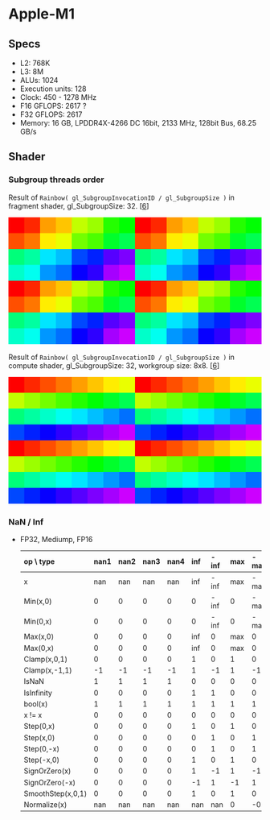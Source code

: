 
# Apple-M1

## Specs

* L2: 768K
* L3: 8M
* ALUs: 1024
* Execution units: 128
* Clock: 450 - 1278 MHz
* F16 GFLOPS: 2617 ?
* F32 GFLOPS: 2617
* Memory: 16 GB, LPDDR4X-4266 DC 16bit, 2133 MHz, 128bit Bus, 68.25 GB/s

## Shader

### Subgroup threads order

Result of `Rainbow( gl_SubgroupInvocationID / gl_SubgroupSize )` in fragment shader, gl_SubgroupSize: 32. [[6](../GPU_Benchmarks.md#6-Subgroups)]

![](img/graphics-subgroups/mac-m1.png)

Result of `Rainbow( gl_SubgroupInvocationID / gl_SubgroupSize )` in compute shader, gl_SubgroupSize: 32, workgroup size: 8x8. [[6](../GPU_Benchmarks.md#6-Subgroups)]

![](img/compute-subgroups/mac-m1.png)


### NaN / Inf

* FP32, Mediump, FP16

	| op \ type | nan1 | nan2 | nan3 | nan4 | inf | -inf | max | -max |
	|---|---|---|---|---|---|---|---|---|
	| x | nan | nan | nan | nan | inf | -inf | max | -max |
	| Min(x,0) | 0 | 0 | 0 | 0 | 0 | -inf | 0 | -max |
	| Min(0,x) | 0 | 0 | 0 | 0 | 0 | -inf | 0 | -max |
	| Max(x,0) | 0 | 0 | 0 | 0 | inf | 0 | max | 0 |
	| Max(0,x) | 0 | 0 | 0 | 0 | inf | 0 | max | 0 |
	| Clamp(x,0,1) | 0 | 0 | 0 | 0 | 1 | 0 | 1 | 0 |
	| Clamp(x,-1,1) | -1 | -1 | -1 | -1 | 1 | -1 | 1 | -1 |
	| IsNaN | 1 | 1 | 1 | 1 | 0 | 0 | 0 | 0 |
	| IsInfinity | 0 | 0 | 0 | 0 | 1 | 1 | 0 | 0 |
	| bool(x) | 1 | 1 | 1 | 1 | 1 | 1 | 1 | 1 |
	| x != x | 0 | 0 | 0 | 0 | 0 | 0 | 0 | 0 |
	| Step(0,x) | 0 | 0 | 0 | 0 | 1 | 0 | 1 | 0 |
	| Step(x,0) | 0 | 0 | 0 | 0 | 0 | 1 | 0 | 1 |
	| Step(0,-x) | 0 | 0 | 0 | 0 | 0 | 1 | 0 | 1 |
	| Step(-x,0) | 0 | 0 | 0 | 0 | 1 | 0 | 1 | 0 |
	| SignOrZero(x) | 0 | 0 | 0 | 0 | 1 | -1 | 1 | -1 |
	| SignOrZero(-x) | 0 | 0 | 0 | 0 | -1 | 1 | -1 | 1 |
	| SmoothStep(x,0,1) | 0 | 0 | 0 | 0 | 1 | 0 | 1 | 0 |
	| Normalize(x) | nan | nan | nan | nan | nan | nan | 0 | -0 |
